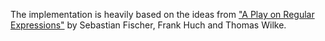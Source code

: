 The implementation is heavily based on the ideas from ["A Play on Regular
Expressions"][play] by Sebastian Fischer, Frank Huch and Thomas Wilke.

[play]: http://sebfisch.github.com/haskell-regexp/regexp-play.pdf
